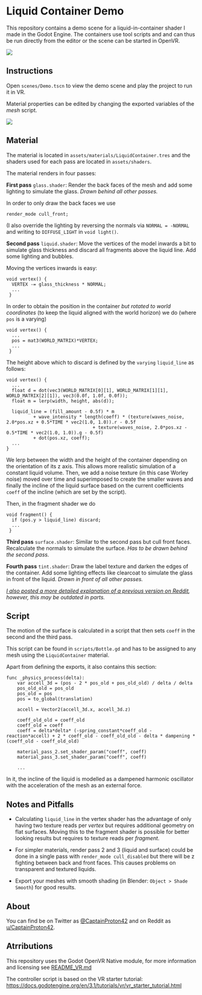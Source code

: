 # Liquid Container Demo

This repository contains a demo scene for a liquid-in-container shader I made in the Godot Engine.
The containers use tool scripts and and can thus be run directly from the editor or the scene can be started in OpenVR.

![](https://raw.githubusercontent.com/CaptainProton42/LiquidContainerDemo/media/demo_gif1.gif)

Instructions
------------

Open `scenes/Demo.tscn` to view the demo scene and play the project to run it in VR.

Material properties can be edited by changing the exported variables of the *mesh* script.

![](https://raw.githubusercontent.com/CaptainProton42/LiquidContainerDemo/media/demo_gif2.gif)

Material
--------

The material is located in `assets/materials/LiquidContainer.tres` and the shaders used for each pass are located in `assets/shaders`.

The material renders in four passes:

**First pass** `glass.shader`: Render the back faces of the mesh and add some lighting to simulate the glass. *Drawn behind all other passes.*

In order to only draw the back faces we use

```
render_mode cull_front;
```

(I also override the lighting by reversing the normals via `NORMAL = -NORMAL` and writing to `DIFFUSE_LIGHT` in `void light()`.

**Second pass** `liquid.shader`: Move the vertices of the model inwards a bit to simulate glass thickness and discard all fragments above the liquid line. Add some lighting and bubbles.

Moving the vertices inwards is easy:

```
void vertex() {
  VERTEX -= glass_thickness * NORMAL;
  ...
 }
```

In order to obtain the position in the container *but rotated to world coordinates* (to keep the liquid aligned with the world horizon) we do (where `pos` is a varying)

```
void vertex() {
  ...
  pos = mat3(WORLD_MATRIX)*VERTEX;
  ...
 }
```

The height above which to discard is defined by the `varying` `liquid_line` as follows:

```
void vertex() {
  ...
  float d = dot(vec3(WORLD_MATRIX[0][1], WORLD_MATRIX[1][1], WORLD_MATRIX[2][1]), vec3(0.0f, 1.0f, 0.0f));
  float m = lerp(width, height, abs(d));

  liquid_line = (fill_amount - 0.5f) * m
          + wave_intensity * length(coeff) * (texture(waves_noise, 2.0*pos.xz + 0.5*TIME * vec2(1.0, 1.0)).r - 0.5f
                                + texture(waves_noise, 2.0*pos.xz - 0.5*TIME * vec2(1.0, 1.0)).g - 0.5f)
          + dot(pos.xz, coeff);
  ...
}
```

We lerp between the width and the height of the container depending on the orientation of its z axis. This allows more realistic simulation of a constant liquid volume. Then, we add a noise texture (in this case Worley noise) moved over time and superimposed to create the smaller waves and finally the incline of the liquid surface based on the current coefficients `coeff` of the incline (which are set by the script).

Then, in the fragment shader we do

```
void fragment() {
  if (pos.y > liquid_line) discard;
  ...
 }
```

**Third pass** `surface.shader`: Similar to the second pass but cull front faces. Recalculate the normals to simulate the surface. *Has to be drawn behind the second pass.*

**Fourth pass** `tint.shader`: Draw the label texture and darken the edges of the container. Add some lighting effects like clearcoat to simulate the glass in front of the liquid. *Drawn in front of all other passes.*

*[I also posted a more detailed explanation of a previous version on Reddit](https://www.reddit.com/r/godot/comments/guhtfm/my_wip_liquidinbottle_shader_since_this_stuff/), however, this may be outdated in parts.*

Script
------

The motion of the surface is calculated in a script that then sets `coeff` in the second and the third pass.

This script can be found in `scripts/Bottle.gd` and has to be assigned to any mesh using the `LiquidContainer` material.

Apart from defining the exports, it also contains this section:

```
func _physics_process(delta):
    var accell_3d = (pos - 2 * pos_old + pos_old_old) / delta / delta
    pos_old_old = pos_old
    pos_old = pos
    pos = to_global(translation)

    accell = Vector2(accell_3d.x, accell_3d.z)

    coeff_old_old = coeff_old
    coeff_old = coeff
    coeff = delta*delta* (-spring_constant*coeff_old - reaction*accell) + 2 * coeff_old - coeff_old_old - delta * dampening * (coeff_old - coeff_old_old)

    material_pass_2.set_shader_param("coeff", coeff)
    material_pass_3.set_shader_param("coeff", coeff)
    
    ...
```

In it, the incline of the liquid is modelled as a dampened harmonic oscillator with the acceleration of the mesh as an external force.

Notes and Pitfalls
------------------

* Calculating `liquid_line` in the vertex shader has the advantage of only having two texture reads per *vertex* but requires additional geometry on flat surfaces. Moving this to the fragment shader is possible for better looking results but requires to texture reads per *fragment*.

* For simpler materials, render pass 2 and 3 (liquid and surface) could be done in a single pass with `render_mode cull_disabled` but there will be z fighting between back and front faces. This causes problems on transparent and textured liquids.

* Export your meshes with smooth shading (in Blender: `Object > Shade Smooth`) for good results.

About
-----

You can find be on Twitter as [@CaptainProton42](https://twitter.com/CaptainProton42) and on Reddit as [u/CaptainProton42](https://www.reddit.com/user/CaptainProton42).


Atrributions
------------
This repository uses  the Godot OpenVR Native module, for more information and licensing see [README_VR.md](https://github.com/CaptainProton42/LiquidContainerDemo/blob/master/README_VR.md)

The controller script is based on the VR starter tutorial: https://docs.godotengine.org/en/3.1/tutorials/vr/vr_starter_tutorial.html
